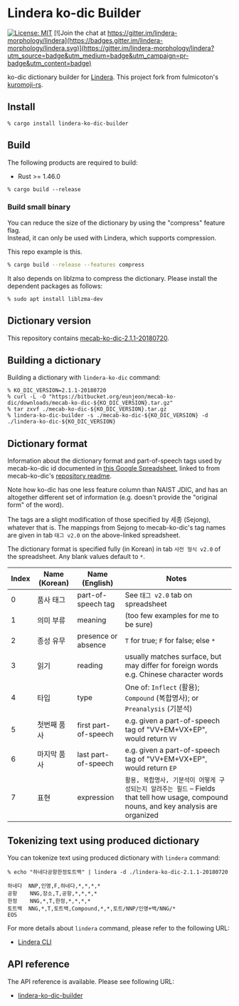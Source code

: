 # Lindera ko-dic Builder

[![License: MIT](https://img.shields.io/badge/License-MIT-yellow.svg)](https://opensource.org/licenses/MIT) [![Join the chat at https://gitter.im/lindera-morphology/lindera](https://badges.gitter.im/lindera-morphology/lindera.svg)](https://gitter.im/lindera-morphology/lindera?utm_source=badge&utm_medium=badge&utm_campaign=pr-badge&utm_content=badge)

ko-dic dictionary builder for [Lindera](https://github.com/lindera-morphology/lindera). This project fork from fulmicoton's [kuromoji-rs](https://github.com/fulmicoton/kuromoji-rs).


## Install

```shell script
% cargo install lindera-ko-dic-builder
```


## Build

The following products are required to build:

- Rust >= 1.46.0

```shell script
% cargo build --release
```

### Build small binary

You can reduce the size of the dictionary by using the "compress" feature flag.  
Instead, it can only be used with Lindera, which supports compression.

This repo example is this.

```sh
% cargo build --release --features compress
```

It also depends on liblzma to compress the dictionary. Please install the dependent packages as follows:

```text
% sudo apt install liblzma-dev
```


## Dictionary version

This repository contains [mecab-ko-dic-2.1.1-20180720](https://bitbucket.org/eunjeon/mecab-ko-dic/downloads/).


## Building a dictionary

Building a dictionary with `lindera-ko-dic` command:

```shell script
% KO_DIC_VERSION=2.1.1-20180720
% curl -L -O "https://bitbucket.org/eunjeon/mecab-ko-dic/downloads/mecab-ko-dic-${KO_DIC_VERSION}.tar.gz"
% tar zxvf ./mecab-ko-dic-${KO_DIC_VERSION}.tar.gz
% lindera-ko-dic-builder -s ./mecab-ko-dic-${KO_DIC_VERSION} -d ./lindera-ko-dic-${KO_DIC_VERSION}
```


## Dictionary format

Information about the dictionary format and part-of-speech tags used by mecab-ko-dic id documented in [this Google Spreadsheet](https://docs.google.com/spreadsheets/d/1-9blXKjtjeKZqsf4NzHeYJCrr49-nXeRF6D80udfcwY/edit#gid=589544265), linked to from mecab-ko-dic's [repository readme](https://bitbucket.org/eunjeon/mecab-ko-dic/src/master/README.md).

Note how ko-dic has one less feature column than NAIST JDIC, and has an altogether different set of information (e.g. doesn't provide the "original form" of the word).

The tags are a slight modification of those specified by 세종 (Sejong), whatever that is. The mappings from Sejong to mecab-ko-dic's tag names are given in tab `태그 v2.0` on the above-linked spreadsheet.

The dictionary format is specified fully (in Korean) in tab `사전 형식 v2.0` of the spreadsheet. Any blank values default to `*`.

| Index | Name (Korean) | Name (English) | Notes |
| --- | --- | --- | --- |
| 0 | 품사 태그 | part-of-speech tag | See `태그 v2.0` tab on spreadsheet  |
| 1 | 의미 부류 | meaning | (too few examples for me to be sure) |
| 2 | 종성 유무 | presence or absence | `T` for true; `F` for false; else `*` |
| 3 | 읽기 | reading | usually matches surface, but may differ for foreign words e.g. Chinese character words |
| 4 | 타입 | type | One of: `Inflect` (활용); `Compound` (복합명사); or `Preanalysis` (기분석) |
| 5 | 첫번째 품사 | first part-of-speech | e.g. given a part-of-speech tag of "VV+EM+VX+EP", would return `VV` |
| 6 | 마지막 품사 | last part-of-speech | e.g. given a part-of-speech tag of "VV+EM+VX+EP", would return `EP` |
| 7 | 표현 | expression | `활용, 복합명사, 기분석이 어떻게 구성되는지 알려주는 필드` – Fields that tell how usage, compound nouns, and key analysis are organized |


## Tokenizing text using produced dictionary

You can tokenize text using produced dictionary with `lindera` command:

```shell script
% echo "하네다공항한정토트백" | lindera -d ./lindera-ko-dic-2.1.1-20180720
```

```text
하네다  NNP,인명,F,하네다,*,*,*,*
공항    NNG,장소,T,공항,*,*,*,*
한정    NNG,*,T,한정,*,*,*,*
토트백  NNG,*,T,토트백,Compound,*,*,토트/NNP/인명+백/NNG/*
EOS
```

For more details about `lindera` command, please refer to the following URL:

- [Lindera CLI](https://github.com/lindera-morphology/lindera/lindera-cli)


## API reference

The API reference is available. Please see following URL:
- <a href="https://docs.rs/lindera-ko-dic-builder" target="_blank">lindera-ko-dic-builder</a>
